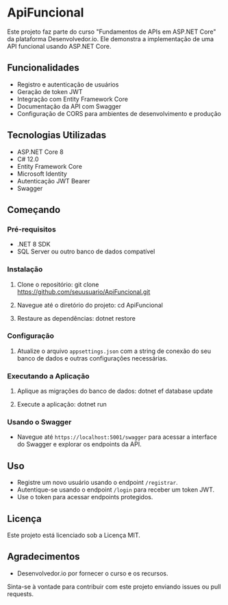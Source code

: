# ApiFuncional

Este projeto faz parte do curso "Fundamentos de APIs em ASP.NET Core" da plataforma Desenvolvedor.io. Ele demonstra a implementação de uma API funcional usando ASP.NET Core.

## Funcionalidades

- Registro e autenticação de usuários
- Geração de token JWT
- Integração com Entity Framework Core
- Documentação da API com Swagger
- Configuração de CORS para ambientes de desenvolvimento e produção

## Tecnologias Utilizadas

- ASP.NET Core 8
- C# 12.0
- Entity Framework Core
- Microsoft Identity
- Autenticação JWT Bearer
- Swagger

## Começando

### Pré-requisitos

- .NET 8 SDK
- SQL Server ou outro banco de dados compatível

### Instalação

1. Clone o repositório:
git clone https://github.com/seuusuario/ApiFuncional.git

2. Navegue até o diretório do projeto:
cd ApiFuncional

3. Restaure as dependências:
dotnet restore


### Configuração

1. Atualize o arquivo `appsettings.json` com a string de conexão do seu banco de dados e outras configurações necessárias.

### Executando a Aplicação

1. Aplique as migrações do banco de dados:
dotnet ef database update

2. Execute a aplicação:
dotnet run


### Usando o Swagger

- Navegue até `https://localhost:5001/swagger` para acessar a interface do Swagger e explorar os endpoints da API.

## Uso

- Registre um novo usuário usando o endpoint `/registrar`.
- Autentique-se usando o endpoint `/login` para receber um token JWT.
- Use o token para acessar endpoints protegidos.

## Licença

Este projeto está licenciado sob a Licença MIT.

## Agradecimentos

- Desenvolvedor.io por fornecer o curso e os recursos.

Sinta-se à vontade para contribuir com este projeto enviando issues ou pull requests.
